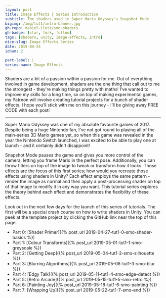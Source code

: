 ```yaml
---
layout: post
title: Image Effects | Series Introduction
subtitle: The shaders used in Super Mario Odyssey's Snapshot Mode
bigimg: /img/tut1/intro-banner.jpg
gh-repo: daniel-ilett/smo-shaders
gh-badge: [star, fork, follow]
tags: [shaders, unity, image-effects, intro]
nice-slug: Image Effects Series
date: 2019-04-24
idnum: 2

part-label: i
series-name: Image Effects
---
```


Shaders are a bit of a passion within a passion for me. Out of everything involved in game development, shaders are the one thing that call out to me the strongest - they're making things pretty with maths! I’ve wanted to improve my skills for a long time, so on top of making experimental games, my Patreon will involve creating tutorial projects for a bunch of shader effects. I hope you’ll stick with me on this journey - I’ll be giving away FREE CODE with each post!

<script async src="https://pagead2.googlesyndication.com/pagead/js/adsbygoogle.js"></script>
<ins class="adsbygoogle"
     style="display:block; text-align:center;"
     data-ad-layout="in-article"
     data-ad-format="fluid"
     data-ad-client="ca-pub-5101496396569275"
     data-ad-slot="3740606711"></ins>
<script>
     (adsbygoogle = window.adsbygoogle || []).push({});
</script>

<hr/>

Super Mario Odyssey was one of my absolute favourite games of 2017. Despite being a huge Nintendo fan, I've not got round to playing all of the main-series 3D Mario games yet, so when this game was revealed in the year the Nintendo Switch launched, I was excited to be able to play one at launch - and it certainly didn't disappoint!

Snapshot Mode pauses the game and gives you more control of the camera, letting you frame Mario in the perfect pose. Additionally, you can throw filters on top of the image to tweak or transform how it looks. Those effects are the focus of this first series; how would you recreate those effects using shaders in Unity? Each effect employs the same pattern - render the image as normal and then apply a post-processing shader on top of that image to modify it in any way you want. This tutorial series explores the theory behind each effect and demonstrates the flexibility of these effects.

Look out in the next few days for the launch of this series of tutorials. The first will be a special crash course on how to write shaders in Unity. You can peek at the template project by clicking the GitHub link near the top of this page.

- Part 0: [Shader Primer]({% post_url 2019-04-27-tut1-0-smo-shader-basics %})
- Part 1: [Colour Transforms]({% post_url 2019-05-01-tut1-1-smo-greyscale %})
- Part 2: [Getting Deep]({% post_url 2019-05-04-tut1-2-smo-silhouette %})
- Part 3: [Blurring Algorithms]({% post_url 2019-05-08-tut1-3-smo-blur %})
- Part 4: [Edgy Talk]({% post_url 2019-05-11-tut1-4-smo-edge-detect %})
- Part 5: [Retro Arcade]({% post_url 2019-05-15-tut1-5-smo-retro %})
- Part 6: [Painting Joy]({% post_url 2019-05-18-tut1-6-smo-painting %})
- Part 7: [Wrapping Up]({% post_url 2019-05-22-tut1-7-smo-end %})

